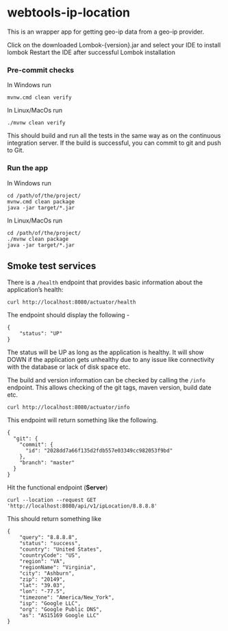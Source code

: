 # webtools-ip-location 

This is an wrapper app for getting geo-ip data from a geo-ip provider.

Click on the downloaded Lombok-{version}.jar and select your IDE to install lombok
Restart the IDE after successful Lombok installation

### Pre-commit checks

In Windows run

```
mvnw.cmd clean verify
```

In Linux/MacOs run

```
./mvnw clean verify
```

This should build and run all the tests in the same way as on the continuous integration server.  If the build is successful, you can commit to git and push to Git.

### Run the app

In Windows run

```
cd /path/of/the/project/
mvnw.cmd clean package
java -jar target/*.jar
```
In Linux/MacOs run

```
cd /path/of/the/project/
./mvnw clean package
java -jar target/*.jar
```

## Smoke test services

There is a `/health` endpoint that provides basic information about the application’s health:

```
curl http://localhost:8080/actuator/health
```

The endpoint should display the following -

```
{
    "status": "UP"
}
```

The status will be UP as long as the application is healthy. It will show DOWN if the application gets 
unhealthy due to any issue like connectivity with the database or lack of disk space etc. 

The build and version information can be checked by calling the `/info` endpoint.  This allows checking of the git tags, maven version, build date etc.

```
curl http://localhost:8080/actuator/info
```

This endpoint will return something like the following.

```
{
  "git": {
    "commit": {
      "id": "2028dd7a66f135d2fdb557e03349cc982053f9bd"
    },
    "branch": "master"
  }
}
```

Hit the functional endpoint (**Server**)

```
curl --location --request GET 'http://localhost:8080/api/v1/ipLocation/8.8.8.8'
```

This should return something like

```
{
    "query": "8.8.8.8",
    "status": "success",
    "country": "United States",
    "countryCode": "US",
    "region": "VA",
    "regionName": "Virginia",
    "city": "Ashburn",
    "zip": "20149",
    "lat": "39.03",
    "lon": "-77.5",
    "timezone": "America/New_York",
    "isp": "Google LLC",
    "org": "Google Public DNS",
    "as": "AS15169 Google LLC"
}
```
